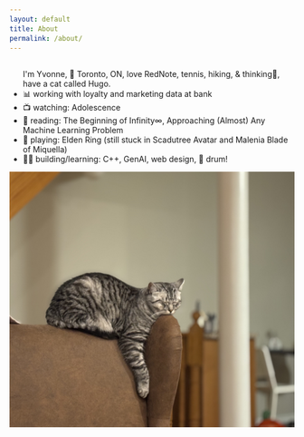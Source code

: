 ```yaml
---
layout: default
title: About
permalink: /about/
---
```


<div class="about-container">
    <div class="about-text">
        <h2> </h2>
        <ul>
        I'm Yvonne, 📍 Toronto, ON, love RedNote, tennis, hiking, & thinking🤔, have a cat called Hugo.
            <li>📊 working with loyalty and marketing data at bank </li>
            <li>📺 watching: Adolescence </li>
            <li>📖 reading: The Beginning of Infinity∞, Approaching (Almost) Any Machine Learning Problem </li>
            <li>👾 playing: Elden Ring (still stuck in Scadutree Avatar and Malenia Blade of Miquella) </li>
            <li>👩‍💻 building/learning: C++, GenAI, web design, 🥁 drum! </li>
        </ul>
    </div>
    <div class="about-image">
        <img src="/assets/images/posts/Hugo-1.jpeg" alt="Hugo the cat" />
    </div>
</div>